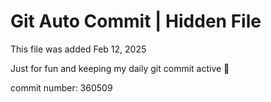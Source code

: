 # Git Auto Commit | Hidden File

This file was added Feb 12, 2025

Just for fun and keeping my daily git commit active 🤪

commit number: 360509
